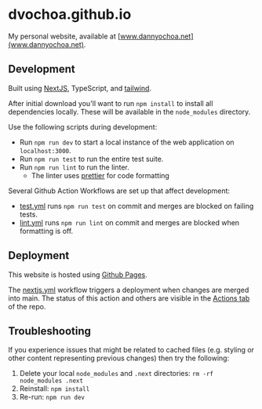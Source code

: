 # dvochoa.github.io

My personal website, available at [www.dannyochoa.net](www.dannyochoa.net).

## Development

Built using [NextJS](https://nextjs.org/), TypeScript, and [tailwind](https://tailwindcss.com/).

After initial download you'll want to run `npm install` to install all dependencies locally. These will be available in the `node_modules` directory.

Use the following scripts during development:

- Run `npm run dev` to start a local instance of the web application on `localhost:3000`.
- Run `npm run test` to run the entire test suite.
- Run `npm run lint` to run the linter.
  - The linter uses [prettier](https://prettier.io/) for code formatting

Several Github Action Workflows are set up that affect development:

- [test.yml](https://github.com/dvochoa/dvochoa.github.io/blob/main/.github/workflows/test.yml) runs `npm run test` on commit and merges are blocked on failing tests.
- [lint.yml](https://github.com/dvochoa/dvochoa.github.io/blob/main/.github/workflows/lint.yml) runs `npm run lint` on commit and merges are blocked when formatting is off.

## Deployment

This website is hosted using [Github Pages](https://pages.github.com/).

The [nextjs.yml](https://github.com/dvochoa/dvochoa.github.io/blob/main/.github/workflows/nextjs.yml) workflow triggers a deployment when changes are merged into main. The status of this action and others are visible in the [Actions tab](https://github.com/dvochoa/dvochoa.github.io/actions) of the repo.

## Troubleshooting

If you experience issues that might be related to cached files (e.g. styling or other content representing previous changes) then try the following:

1. Delete your local `node_modules` and `.next` directories: `rm -rf node_modules .next`
2. Reinstall: `npm install`
3. Re-run: `npm run dev`
